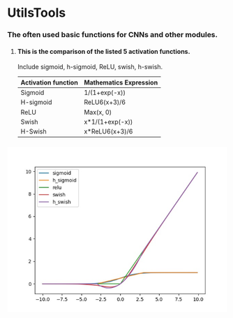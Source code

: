 # UtilsTools

### The often used basic functions for CNNs and other modules.

1. #### This is the comparison of the listed 5 activation functions.

   Include sigmoid, h-sigmoid, ReLU, swish, h-swish. 
   
    | Activation function | Mathematics Expression |
    | ------------------- | ---------------------- |
    | Sigmoid             | 1/(1+exp(-x))          |
    | H-sigmoid           | ReLU6(x+3)/6           |
    | ReLU                | Max(x, 0)              |
    | Swish               | x*1/(1+exp(-x))        |
    | H-Swish             | x*ReLU6(x+3)/6         |


### 

![comparison](comparison.jpg)
